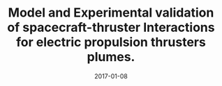 ---
title: "Model and Experimental validation of spacecraft-thruster Interactions for electric propulsion thrusters plumes."
collection: publications
permalink: /publicatons/2017-popelier
date: 2017-01-08
line_author: 'L. Popelier, C. Théroude, D. Loubère, K. Dannenmayer, P. Sarrailh, S. Hess, M. Merino, P. Fajardo, E. Ahedo, S. Mazouffre, <b>G. Giono</b>, J.-T. Guðmundsson and N. Ivchenko'
line_title: "“Model and Experimental validation of spacecraft-thruster Interactions for electric propulsion thrusters plumes.”"
line_journal: '<i>Proceedings of the 35th International Electric Propulsion Conference</i>, Atlanta, Georgia, IEPC paper 2017-357, (2017)'
---